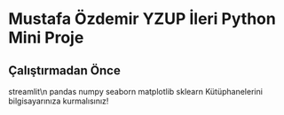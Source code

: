 # Mustafa Özdemir YZUP İleri Python Mini Proje

## Çalıştırmadan Önce
streamlit\n
pandas
numpy
seaborn
matplotlib
sklearn
Kütüphanelerini bilgisayarınıza kurmalısınız!
